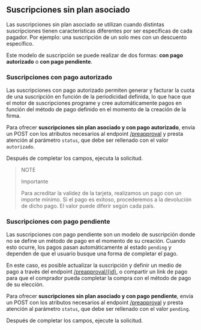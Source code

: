 ## Suscripciones sin plan asociado

Las suscripciones sin plan asociado se utilizan cuando distintas suscripciones tienen características diferentes por ser específicas de cada pagador. Por ejemplo: una suscripción de un solo mes con un descuento específico.

Este modelo de suscripción se puede realizar de dos formas: **con pago autorizado** o **con pago pendiente**.


### Suscripciones con pago autorizado

Las suscripciones con pago autorizado permiten generar y facturar la cuota de una suscripción en función de la periodicidad definida, lo que hace que el motor de suscripciones programe y cree automáticamente pagos en función del método de pago definido en el momento de la creación de la firma.

Para ofrecer **suscripciones sin plan asociado y con pago autorizado**, envía un POST con los atributos necesarios al endpoint [/preapproval](https://www.mercadopago[FAKER][URL][DOMAIN]/developers/es/reference/subscriptions/_preapproval/post) y presta atención al parámetro `status`, que debe ser rellenado con el valor `autorizado`. 

Después de completar los campos, ejecuta la solicitud.


> NOTE
>
> Importante
>
> Para acreditar la validez de la tarjeta, realizamos un pago con un importe mínimo. Si el pago es exitoso, procederemos a la devolución de dicho pago. El valor puede diferir según cada país.


### Suscripciones con pago pendiente 


Las suscripciones con pago pendiente son un modelo de suscripción donde no se define un método de pago en el momento de su creación. Cuando esto ocurre, los pagos pasan automáticamente al estado `pending` y dependen de que el usuario busque una forma de completar el pago.

En este caso, es posible actualizar la suscripción y definir un medio de pago a través del endpoint [/preapproval/{id}](https://www.mercadopago[FAKER][URL][DOMAIN]/developers/es/reference/subscriptions/_preapproval_id/put), o compartir un link de pago para que el comprador pueda completar la compra con el método de pago de su elección.

Para ofrecer **suscripciones sin plan asociado y con pago pendiente**, envía un POST con los atributos necesarios al endpoint [/preapproval](https://www.mercadopago[FAKER][URL][DOMAIN]/developers/es/reference/subscriptions/_preapproval/post) y presta atención al parámetro `status`, que debe ser rellenado con el valor `pending`. 

Después de completar los campos, ejecute la solicitud.

